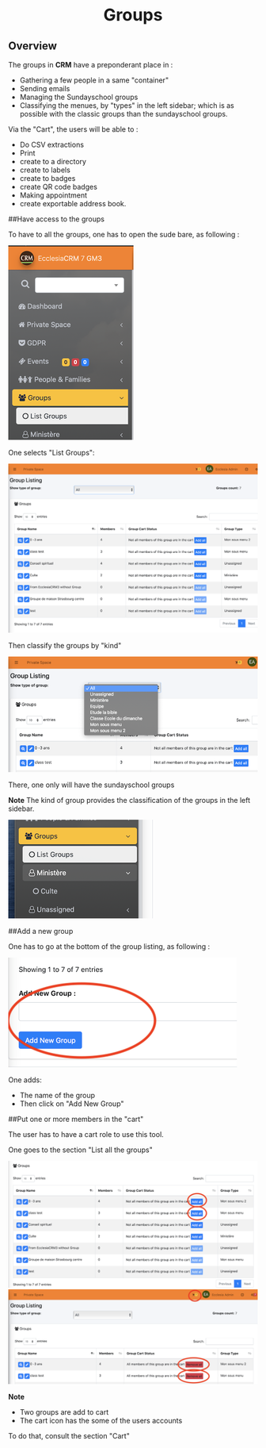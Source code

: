 # <center><big>Groups</big></center>

## Overview

The groups in **CRM** have a preponderant place in :

- Gathering a few people in a same "container"
- Sending emails
- Managing the Sundayschool groups
- Classifying the menues, by "types" in the left sidebar; which is as possible with the classic groups than the sundayschool groups.

Via the "Cart", the users will be able to :

- Do CSV extractions
- Print
- create to a directory
- create to labels
- create to badges
- create QR code badges
- Making appointment
- create exportable address book.


##Have access to the groups

To have to all the groups, one has to open the sude bare, as following :

![Screenshot](../../../img/group/groupsidebar.png)

One selects "List Groups":

![Screenshot](../../../img/group/groupview.png)

Then classify the groups by "kind"

![Screenshot](../../../img/group/grouphierachy0.png)

There, one only will have the sundayschool groups

**Note** The kind of group provides the classification of the groups in the left sidebar.

![Screenshot](../../../img/group/grouphierachy1.png)


##Add a new group

One has to go at the bottom of the group listing, as following :

![Screenshot](../../../img/group/groupadd.png)

One adds:

- The name of the group
- Then click on "Add New Group"


##Put one or more members in the "cart"

The user has to have a cart role to use this tool.

One goes to the section "List all the groups"

![Screenshot](../../../img/group/groupviewcart1.png)
![Screenshot](../../../img/group/groupviewcart2.png)

**Note**

- Two groups are add to cart
- The cart icon has the some of the users accounts

To do that, consult the section "Cart"



